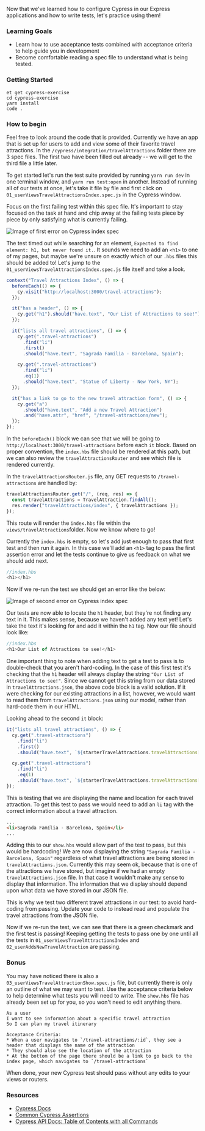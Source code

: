 Now that we've learned how to configure Cypress in our Express applications and how to write tests, let's practice using them!

### Learning Goals

- Learn how to use acceptance tests combined with acceptance criteria to help guide you in development
- Become comfortable reading a spec file to understand what is being tested.

### Getting Started

```
et get cypress-exercise
cd cypress-exercise
yarn install
code .
```

### How to begin

Feel free to look around the code that is provided. Currently we have an app that is set up for users to add and view some of their favorite travel attractions. In the `/cypress/integration/travelAttractions` folder there are 3 spec files. The first two have been filled out already -- we will get to the third file a little later.

To get started let's run the test suite provided by running `yarn run dev` in one terminal window, and `yarn run test:open` in another. Instead of running all of our tests at once, let's take it file by file and first click on `01_userViewsTravelAttractionsIndex.spec.js` in the Cypress window.

Focus on the first failing test within this spec file. It's important to stay focused on the task at hand and chip away at the failing tests piece by piece by only satisfying what is currently failing.

![Image of first error on Cypress index spec][cypress-1st-error-image]

The test timed out while searching for an element, `Expected to find element: h1, but never found it.`. It sounds we need to add an `<h1>` to one of my pages, but maybe we're unsure on exactly which of our `.hbs` files this should be added to! Let's jump to the `01_userViewsTravelAttractionsIndex.spec.js` file itself and take a look.

```javascript
context("Travel Attractions Index", () => {
  beforeEach(() => {
    cy.visit("http://localhost:3000/travel-attractions");
  });

  it("has a header", () => {
    cy.get("h1").should("have.text", "Our List of Attractions to see!");
  });

  it("lists all travel attractions", () => {
    cy.get(".travel-attractions")
      .find("li")
      .first()
      .should("have.text", "Sagrada Família - Barcelona, Spain");

    cy.get(".travel-attractions")
      .find("li")
      .eq(1)
      .should("have.text", "Statue of Liberty - New York, NY");
  });

  it("has a link to go to the new travel attraction form", () => {
    cy.get("a")
      .should("have.text", "Add a new Travel Attraction")
      .and("have.attr", "href", "/travel-attractions/new");
  });
});
```

In the `beforeEach()` block we can see that we will be going to `http://localhost:3000/travel-attractions` before each `it` block. Based on proper convention, the `index.hbs` file should be rendered at this path, but we can also review the `travelAttractionsRouter` and see which file is rendered currently.

In the `travelAttractionsRouter.js` file, any GET requests to `/travel-attractions` are handled by:

```javascript
travelAttractionsRouter.get("/", (req, res) => {
  const travelAttractions = TravelAttraction.findAll();
  res.render("travelAttractions/index", { travelAttractions });
});
```

This route will render the `index.hbs` file within the `views/travelAttractions`folder. Now we know where to go!

Currently the `index.hbs` is empty, so let's add just enough to pass that first test and then run it again. In this case we'll add an `<h1>` tag to pass the first assertion error and let the tests continue to give us feedback on what we should add next.

```javascript
//index.hbs
<h1></h1>
```

Now if we re-run the test we should get an error like the below:

![Image of second error on Cypress index spec][cypress-2nd-error-image]

Our tests are now able to locate the `h1` header, but they're not finding any text in it. This makes sense, because we haven't added any text yet! Let's take the text it's looking for and add it within the `h1` tag. Now our file should look like:

```javascript
//index.hbs
<h1>Our List of Attractions to see!</h1>
```

One important thing to note when adding text to get a test to pass is to double-check that you aren't hard-coding. In the case of this first test it's checking that the `h1` header will always display the string `"Our List of Attractions to see!"`. Since we cannot get this string from our data stored in `travelAttractions.json`, the above code block is a valid solution. If it were checking for our existing attractions in a list, however, we would want to read them from `travelAttractions.json` using our model, rather than hard-code them in our HTML.

Looking ahead to the second `it` block:

```javascript
it("lists all travel attractions", () => {
  cy.get(".travel-attractions")
    .find("li")
    .first()
    .should("have.text", `${starterTravelAttractions.travelAttractions[0].name} - ${starterTravelAttractions.travelAttractions[0].location}`);

  cy.get(".travel-attractions")
    .find("li")
    .eq(1)
    .should("have.text", `${starterTravelAttractions.travelAttractions[1].name} - ${starterTravelAttractions.travelAttractions[1].location}`);
});
```

This is testing that we are displaying the name and location for each travel attraction.  To get this test to pass we would need to add an `li` tag with the correct information about a travel attraction.

```html
...
<li>Sagrada Família - Barcelona, Spain</li>
...
```

Adding this to our `show.hbs` would allow part of the test to pass, but this would be hardcoding!  We are now displaying the string `"Sagrada Família - Barcelona, Spain"` regardless of what travel attractions are being stored in `travelAttractions.json`.  Currently this may seem ok, because that is one of the attractions we have stored, but imagine if we had an empty `travelAttractions.json` file.  In that case it wouldn't make any sense to display that information.  The information that we display should depend upon what data we have stored in our JSON file.

This is why we test two different travel attractions in our test: to avoid hard-coding from passing. Update your code to instead read and populate the travel attractions from the JSON file.

Now if we re-run the test, we can see that there is a green checkmark and the first test is passing! Keeping getting the tests to pass one by one until all the tests in `01_userViewsTravelAttractionsIndex` and `02_userAddsNewTravelAttraction` are passing.

### Bonus

You may have noticed there is also a `03_userViewsTravelAttractionShow.spec.js` file, but currently there is only an outline of what we may want to test. Use the acceptance criteria below to help determine what tests you will need to write. The `show.hbs` file has already been set up for you, so you won't need to edit anything there.

```no-highlight
As a user
I want to see information about a specific travel attraction
So I can plan my travel itinerary

Acceptance Criteria:
* When a user navigates to `/travel-attractions/:id`, they see a header that displays the name of the attraction
* They should also see the location of the attraction
* At the bottom of the page there should be a link to go back to the index page, which navigates to `/travel-attractions`
```

When done, your new Cypress test should pass without any edits to your views or routers.

### Resources

- [Cypress Docs][cypress-docs]
- [Common Cypress Assertions][cypress-docs-assertions]
- [Cypress API Docs: Table of Contents with all Commands][cypress-docs-toc]

[cypress-docs]: https://docs.cypress.io/guides/overview/why-cypress.html#In-a-nutshell
[cypress-docs-assertions]: https://docs.cypress.io/guides/references/assertions.html#Common-Assertions
[cypress-docs-toc]: https://docs.cypress.io/api/api/table-of-contents.html
[cypress-1st-error-image]: https://horizon-production.s3.amazonaws.com/images/exercise/cypress-exercise/1st-error.png
[cypress-2nd-error-image]: https://horizon-production.s3.amazonaws.com/images/exercise/cypress-exercise/2nd-error.png
